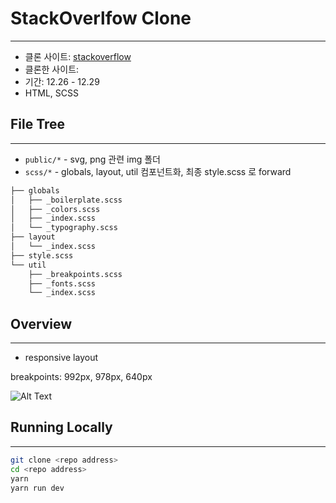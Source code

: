# StackOverlfow Clone

---

- 클론 사이트: [stackoverflow](https://stackoverflow.com/)
- 클론한 사이트:
- 기간: 12.26 - 12.29
- HTML, SCSS

## File Tree

---

- `public/*` - svg, png 관련 img 폴더
- `scss/*` - globals, layout, util 컴포넌트화, 최종 style.scss 로 forward

```bash
├── globals
│   ├── _boilerplate.scss
│   ├── _colors.scss
│   ├── _index.scss
│   └── _typography.scss
├── layout
│   └── _index.scss
├── style.scss
└── util
    ├── _breakpoints.scss
    ├── _fonts.scss
    └── _index.scss
```

## Overview

---

- responsive layout

breakpoints: 992px, 978px, 640px

![Alt Text](/public/stackoverflow-clone.gif)

## Running Locally

---

```bash
git clone <repo address>
cd <repo address>
yarn
yarn run dev
```
